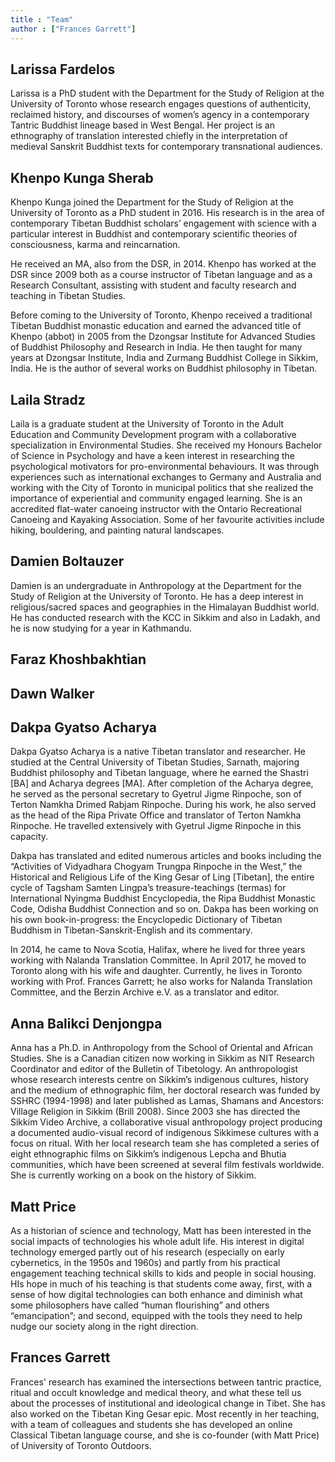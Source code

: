 ```yaml
---
title : "Team"
author : ["Frances Garrett"]
---
```

## Larissa Fardelos

Larissa is a PhD student with the Department for the Study of Religion at the University of Toronto whose research engages questions of authenticity, reclaimed history, and discourses of women’s agency in a contemporary Tantric Buddhist lineage based in West Bengal. Her project is an ethnography of translation interested chiefly in the interpretation of medieval Sanskrit Buddhist texts for contemporary transnational audiences.

## Khenpo Kunga Sherab

Khenpo Kunga joined the Department for the Study of Religion at the University of Toronto as a PhD student in 2016. His research is in the area of contemporary Tibetan Buddhist scholars’ engagement with science with a particular interest in Buddhist and contemporary scientific theories of consciousness, karma and reincarnation.

He received an MA, also from the DSR, in 2014. Khenpo has worked at the DSR since 2009 both as a course instructor of Tibetan language and as a Research Consultant, assisting with student and faculty research and teaching in Tibetan Studies.

Before coming to the University of Toronto, Khenpo received a traditional Tibetan Buddhist monastic education and earned the advanced title of Khenpo (abbot) in 2005 from the Dzongsar Institute for Advanced Studies of Buddhist Philosophy and Research in India. He then taught for many years at Dzongsar Institute, India and Zurmang Buddhist College in Sikkim, India. He is the author of several works on Buddhist philosophy in Tibetan.

## Laila Stradz

Laila is a graduate student at the University of Toronto in the Adult Education and Community Development program with a collaborative specialization in Environmental Studies. She received my Honours Bachelor of Science in Psychology and have a keen interest in researching the psychological motivators for pro-environmental behaviours. It was through experiences such as international exchanges to Germany and Australia and working with the City of Toronto in municipal politics that she realized the importance of experiential and community engaged learning. She is an accredited flat-water canoeing instructor with the Ontario Recreational Canoeing and Kayaking Association. Some of her favourite activities include hiking, bouldering, and painting natural landscapes.

## Damien Boltauzer

Damien is an undergraduate in Anthropology at the Department for the Study of Religion at the University of Toronto. He has a deep interest in religious/sacred spaces and geographies in the Himalayan Buddhist world. He has conducted research with the KCC in Sikkim and also in Ladakh, and he is now studying for a year in Kathmandu.

## Faraz Khoshbakhtian

## Dawn Walker

## Dakpa Gyatso Acharya

Dakpa Gyatso Acharya is a native Tibetan translator and researcher. He studied at the Central University of Tibetan Studies, Sarnath, majoring Buddhist philosophy and Tibetan language, where he earned the Shastri [BA] and Acharya degrees [MA]. After completion of the Acharya degree, he served as the personal secretary to Gyetrul Jigme Rinpoche, son of Terton Namkha Drimed Rabjam Rinpoche. During his work, he also served as the head of the Ripa Private Office and translator of Terton Namkha Rinpoche. He travelled extensively with Gyetrul Jigme Rinpoche in this capacity.

Dakpa has translated and edited numerous articles and books including the “Activities of Vidyadhara Chogyam Trungpa Rinpoche in the West,” the Historical and Religious Life of the King Gesar of Ling [Tibetan], the entire cycle of Tagsham Samten Lingpa’s treasure-teachings (termas) for International Nyingma Buddhist Encyclopedia, the Ripa Buddhist Monastic Code, Odisha Buddhist Connection and so on. Dakpa has been working on his own book-in-progress: the Encyclopedic Dictionary of Tibetan Buddhism in Tibetan-Sanskrit-English and its commentary. 

In 2014, he came to Nova Scotia, Halifax, where he lived for three years working with Nalanda Translation Committee. In April 2017, he moved to Toronto along with his wife and daughter. Currently, he lives in Toronto working with Prof. Frances Garrett; he also works for Nalanda Translation Committee, and the Berzin Archive e.V. as a translator and editor.

## Anna Balikci Denjongpa

Anna has a Ph.D. in Anthropology from the School of Oriental and African Studies. She is a Canadian citizen now working in Sikkim as NIT Research Coordinator and editor of the Bulletin of Tibetology. An anthropologist whose research interests centre on Sikkim’s indigenous cultures, history and the medium of ethnographic film, her doctoral research was funded by SSHRC (1994-1998) and later published as Lamas, Shamans and Ancestors: Village Religion in Sikkim (Brill 2008). Since 2003 she has directed the Sikkim Video Archive, a collaborative visual anthropology project producing a documented audio-visual record of indigenous Sikkimese cultures with a focus on ritual. With her local research team she has completed a series of eight ethnographic films on Sikkim’s indigenous Lepcha and Bhutia communities, which have been screened at several film festivals worldwide. She is currently working on a book on the history of Sikkim.

## Matt Price

As a historian of science and technology, Matt has been interested in the social impacts of technologies his whole adult life. His interest in digital technology emerged partly out of his research (especially on early cybernetics, in the 1950s and 1960s) and partly from his practical engagement teaching technical skills to kids and people in social housing. HIs hope in much of his teaching is that students come away, first, with a sense of how digital technologies can both enhance and diminish what some philosophers have called “human flourishing” and others “emancipation”; and second, equipped with the tools they need to help nudge our society along in the right direction.

## Frances Garrett

Frances' research has examined the intersections between tantric practice, ritual and occult knowledge and medical theory, and what these tell us about the processes of institutional and ideological change in Tibet. She has also worked on the Tibetan King Gesar epic. Most recently in her teaching, with a team of colleagues and students she has developed an online Classical Tibetan language course, and she is co-founder (with Matt Price) of University of Toronto Outdoors.
